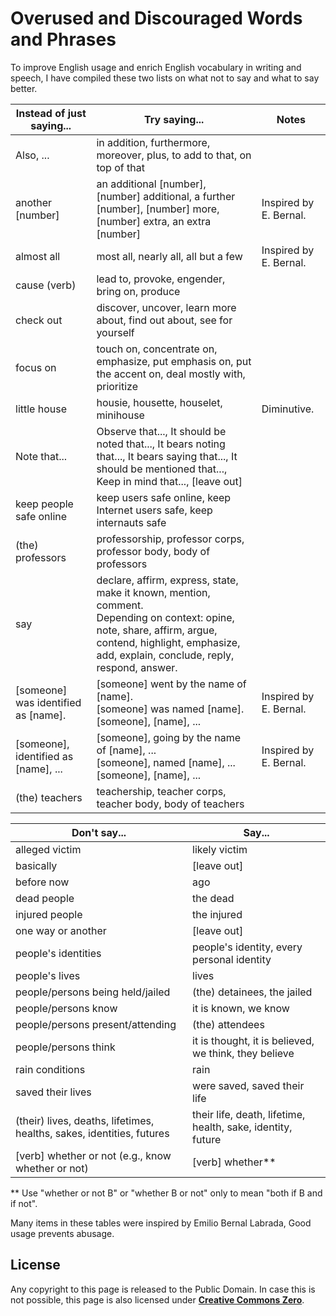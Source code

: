 # Overused and Discouraged Words and Phrases

To improve English usage and enrich English vocabulary in writing and speech, I have compiled these two lists on what not to say and what to say better.

| Instead of just saying... | Try saying... | Notes |
 --- | --- | -- |
| Also, ... | in addition, furthermore, moreover, plus, to add to that, on top of that | |
| another [number] | an additional [number], [number] additional, a further [number], [number] more, [number] extra, an extra [number] | Inspired by E. Bernal. |
| almost all | most all, nearly all, all but a few | Inspired by E. Bernal. |
| cause (verb) | lead to, provoke, engender, bring on, produce | |
| check out | discover, uncover, learn more about, find out about, see for yourself | |
| focus on | touch on, concentrate on, emphasize, put emphasis on, put the accent on, deal mostly with, prioritize | |
| little house | housie, housette, houselet, minihouse | Diminutive. |
| Note that... | Observe that..., It should be noted that..., It bears noting that..., It bears saying that..., It should be mentioned that..., Keep in mind that..., [leave out] | |
| keep people safe online | keep users safe online, keep Internet users safe, keep internauts safe | |
| (the) professors | professorship, professor corps, professor body, body of professors | |
| say | declare, affirm, express, state, make it known, mention, comment.<br>Depending on context: opine, note, share, affirm, argue, contend, highlight, emphasize, add, explain, conclude, reply, respond, answer. | |
| [someone] was identified as [name]. | [someone] went by the name of [name].<br>[someone] was named [name].<br>[someone], [name], ... | Inspired by E. Bernal. |
| [someone], identified as [name], ... | [someone], going by the name of [name], ...<br>[someone], named [name], ...<br>[someone], [name], ... | Inspired by E. Bernal. |
| (the) teachers | teachership, teacher corps, teacher body, body of teachers | |

| Don't say... | Say... |
 --- | --- |
| alleged victim | likely victim |
| basically | [leave out] |
| before now | ago |
| dead people | the dead |
| injured people | the injured |
| one way or another | [leave out] |
| people's identities | people's identity, every personal identity |
| people's lives | lives |
| people/persons being held/jailed | (the) detainees, the jailed |
| people/persons know | it is known, we know |
| people/persons present/attending | (the) attendees |
| people/persons think | it is thought, it is believed, we think, they believe |
| rain conditions | rain |
| saved their lives | were saved, saved their life |
| (their) lives, deaths, lifetimes, healths, sakes, identities, futures | their life, death, lifetime, health, sake, identity, future |
| [verb] whether or not (e.g., know whether or not) | [verb] whether\*\* |

\*\* Use "whether or not B" or "whether B or not" only to mean "both if B and if not".

Many items in these tables were inspired by Emilio Bernal Labrada, Good usage prevents abusage.

<a id=License></a>

## License

Any copyright to this page is released to the Public Domain.  In case this is not possible, this page is also licensed under [**Creative Commons Zero**](https://creativecommons.org/publicdomain/zero/1.0/).
